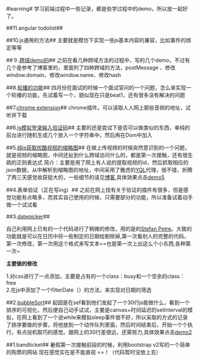#learning#
学习前端过程中一些记录，都是些学过程中的demo，所以放一起好了。

##11.angular todolist##

##10.js通用的方法##
主要就是模仿下实现一些js基本内容的兼容，比如事件的绑定等等

##９.[跨域demo的](https://github.com/Tankpt/learning/tree/master/crossMessage)##
之前在看几种跨域方法的过程中，写的几个demo，不过有几个是参考了博客里的，里面列了四种跨域的方法，postMessage 、修改window.domain、修改window.name、修改hash

##8.[轮播的功能](https://github.com/Tankpt/learning/tree/master/picScroll)##
四月份在面试的时候一个面试官问的一个问题，怎么来实现一个轮播的功能，先试着写一个，貌似现在只是beat1，还有很多没有解决的问题

##7.[chrome extension](https://github.com/Tankpt/learning/tree/master/chrome%20extension)##
chrome插件。可以读取人人网上那些音频的地址，试听并下载

##6.[js模拟登录输入验证码](https://github.com/Tankpt/learning/tree/master/code)##
主要的还是尝试下是否可以做类似的东西，单纯的前台进行随机生成几个放入一个字符串中，然后再在Dom中加入

##5.[纯js获取优酷视频的缩略图](https://github.com/Tankpt/learning/tree/master/thumbnail)##
在做上传视频的时候突然意识到的一个问题，就是视频的缩略图，中间还扯到什么跨域访问什么的，都是第一次接触，还有很生疏的正则表达式
简介：主要是用了网上有人说的提取视频的id，然后抓取相应的json数据，从中解析到缩略图的地址，中间采用了雅虎的[YQL]代理，很不错，折腾了两三天感觉收获挺大的，一些细节的请见[博客],具体效果点击[demo5]

##4.表单验证（正在写ing）##
之前在网上找有关于验证的插件有很多，但是感觉功能有点略多，而其实自己使用的时候，只需要部分的功能，所以准备试着动手做一个试试看

##3.[datepicker](https://github.com/Tankpt/learning/tree/master/datepicker`)##

自己利用网上已有的一个代码进行了稍微的修改，用的是的[Stefan Petre]。大致的功能就是可以在日历中将一些制定的日期给剔除掉,第一次看别人的完整的代码，第一次修改，第一次用这个格式来写文本==也是第一次上出这么个小东西,各种第一次~

**主要做的修改**

1.对css进行了一点添加，主要是占有的一个class：busy和一个空余的class：free<br>
2.在js中添加了一个filterDate（）的方法，来实现对日期的筛选

##2.[bubbleSort](https://github.com/Tankpt/learning/tree/master/bubbleSort)##
起因是在sef看到他们发起了一个30行js能做什么，看到一个排序的可视化，然后便自己动手试试，主要是canvas+时间延迟的setInterval的模拟，在网上看到了一个说while来模拟sleep事件很不好，所以采取的方式的记录了排序要做的步骤，将他放到一个动作队列里面，然后时间结束后，开始一个个执行，有点投机取巧的感觉。跟网上的30行差很远，还需努力,具体效果点击[demo2]

##1.bandticket##
暑假第一次接触前段的时候，利用bootstrap v2写的一个简单的购票的网站
现在感觉实在是不能直视 ==！（代码暂时没放上去）

[Stefan Petre]:  http://www.eyecon.ro/bootstrap-datepicker  
[YQL]: http://developer.yahoo.com/yql/
[博客]: http://blog.csdn.net/tankpt/article/details/20380761
[demo5]: http://tankpt.github.io/learning/thumbnail/
[demo2]: http://tankpt.github.io/learning/bubbleSort/